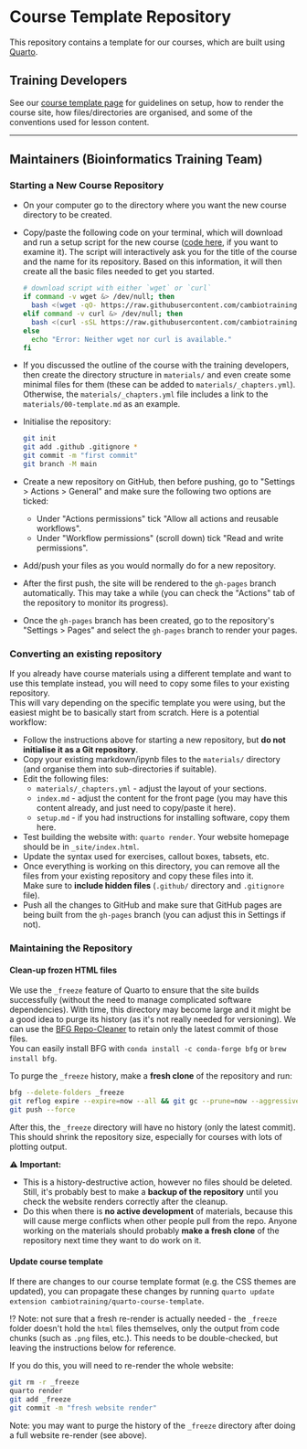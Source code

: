 # Course Template Repository

This repository contains a template for our courses, which are built using [Quarto](https://quarto.org/docs/get-started/).


## Training Developers

See our [course template page](https://cambiotraining.github.io/quarto-course-template/materials.html) for guidelines on setup, how to render the course site, how files/directories are organised, and some of the conventions used for lesson content. 

----

## Maintainers (Bioinformatics Training Team)

### Starting a New Course Repository

- On your computer go to the directory where you want the new course directory to be created.
- Copy/paste the following code on your terminal, which will download and run a setup script for the new course ([code here](utils/setup_course.sh), if you want to examine it). The script will interactively ask you for the title of the course and the name for its repository. Based on this information, it will then create all the basic files needed to get you started. 
  
    ```bash
    # download script with either `wget` or `curl`
    if command -v wget &> /dev/null; then
      bash <(wget -qO- https://raw.githubusercontent.com/cambiotraining/quarto-course-template/refs/heads/main/utils/setup_course.sh)
    elif command -v curl &> /dev/null; then
      bash <(curl -sSL https://raw.githubusercontent.com/cambiotraining/quarto-course-template/refs/heads/main/utils/setup_course.sh)
    else
      echo "Error: Neither wget nor curl is available."
    fi
    ```

- If you discussed the outline of the course with the training developers, then create the directory structure in `materials/` and even create some minimal files for them (these can be added to `materials/_chapters.yml`). Otherwise, the `materials/_chapters.yml` file includes a link to the `materials/00-template.md` as an example.
- Initialise the repository: 
  ```bash
  git init
  git add .github .gitignore *
  git commit -m "first commit"
  git branch -M main
  ```
- Create a new repository on GitHub, then before pushing, go to "Settings > Actions > General" and make sure the following two options are ticked:
  - Under "Actions permissions" tick "Allow all actions and reusable workflows".
  - Under "Workflow permissions" (scroll down) tick "Read and write permissions".
- Add/push your files as you would normally do for a new repository. 
- After the first push, the site will be rendered to the `gh-pages` branch automatically. 
  This may take a while (you can check the "Actions" tab of the repository to monitor its progress). 
- Once the `gh-pages` branch has been created, go to the repository's "Settings > Pages" and select the `gh-pages` branch to render your pages. 


### Converting an existing repository

If you already have course materials using a different template and want to use this template instead, you will need to copy some files to your existing repository.  
This will vary depending on the specific template you were using, but the easiest might be to basically start from scratch. 
Here is a potential workflow:

- Follow the instructions above for starting a new repository, but **do not initialise it as a Git repository**.
- Copy your existing markdown/ipynb files to the `materials/` directory (and organise them into sub-directories if suitable).
- Edit the following files:
  - `materials/_chapters.yml` - adjust the layout of your sections.
  - `index.md` - adjust the content for the front page (you may have this content already, and just need to copy/paste it here).
  - `setup.md` - if you had instructions for installing software, copy them here.
- Test building the website with: `quarto render`. Your website homepage should be in `_site/index.html`. 
- Update the syntax used for exercises, callout boxes, tabsets, etc.
- Once everything is working on this directory, you can remove all the files from your existing repository and copy these files into it.  
  Make sure to **include hidden files** (`.github/` directory and `.gitignore` file).
- Push all the changes to GitHub and make sure that GitHub pages are being built from the `gh-pages` branch (you can adjust this in Settings if not). 


### Maintaining the Repository

#### Clean-up frozen HTML files

We use the `_freeze` feature of Quarto to ensure that the site builds successfully (without the need to manage complicated software dependencies).
With time, this directory may become large and it might be a good idea to purge its history (as it's not really needed for versioning).
We can use the [BFG Repo-Cleaner](https://rtyley.github.io/bfg-repo-cleaner/) to retain only the latest commit of those files.  
You can easily install BFG with `conda install -c conda-forge bfg` or `brew install bfg`.

To purge the `_freeze` history, make a **fresh clone** of the repository and run:

```bash
bfg --delete-folders _freeze
git reflog expire --expire=now --all && git gc --prune=now --aggressive
git push --force
```

After this, the `_freeze` directory will have no history (only the latest commit). 
This should shrink the repository size, especially for courses with lots of plotting output.

:warning: **Important:**

- This is a history-destructive action, however no files should be deleted. Still, it's probably best to make a **backup of the repository** until you check the website renders correctly after the cleanup.  
- Do this when there is **no active development** of materials, because this will cause merge conflicts when other people pull from the repo. 
  Anyone working on the materials should probably **make a fresh clone** of the repository next time they want to do work on it. 


#### Update course template

If there are changes to our course template format (e.g. the CSS themes are updated), you can propagate these changes by running `quarto update extension cambiotraining/quarto-course-template`.  

:interrobang: Note: not sure that a fresh re-render is actually needed - the `_freeze` folder doesn't hold the `html` files themselves, only the output from code chunks (such as `.png` files, etc.). This needs to be double-checked, but leaving the instructions below for reference.

If you do this, you will need to re-render the whole website: 

```bash
git rm -r _freeze
quarto render
git add _freeze
git commit -m "fresh website render"
```

Note: you may want to purge the history of the `_freeze` directory after doing a full website re-render (see above).